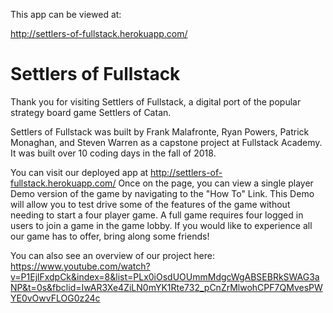 This app can be viewed at:

http://settlers-of-fullstack.herokuapp.com/

# Settlers of Fullstack

Thank you for visiting Settlers of Fullstack, a digital port of the popular strategy board game Settlers of Catan.

Settlers of Fullstack was built by Frank Malafronte, Ryan Powers, Patrick Monaghan, and Steven Warren as a capstone project at Fullstack Academy.
It was built over 10 coding days in the fall of 2018.

You can visit our deployed app at http://settlers-of-fullstack.herokuapp.com/
Once on the page, you can view a single player Demo version of the game by navigating to the "How To" Link.
This Demo will allow you to test drive some of the features of the game without needing to start a four player game.
A full game requires four logged in users to join a game in the game lobby. If you would like to experience all our game has to offer,
bring along some friends!

You can also see an overview of our project here: https://www.youtube.com/watch?v=P1EjlFxdpCk&index=8&list=PLx0iOsdUOUmmMdgcWgABSEBRkSWAG3aNP&t=0s&fbclid=IwAR3Xe4ZiLN0mYK1Rte732_pCnZrMlwohCPF7QMvesPWYE0vOwvFLOG0z24c
